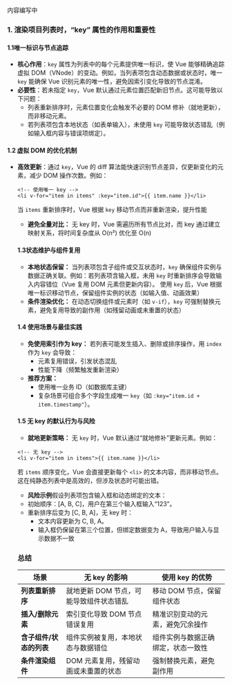 <Badge type="warning">内容编写中</Badge>


### 1. 渲染项目列表时，“key” 属性的作用和重要性

#### 1.1 ​**唯一标识与节点追踪**​
- ​**核心作用**​：`key` 属性为列表中的每个元素提供唯一标识，使 Vue 能够精确追踪虚拟 DOM（VNode）的变动。例如，当列表项包含动态数据或状态时，唯一 `key` 能确保 Vue 识别元素的唯一性，避免因索引变化导致的节点混淆。
- ​**必要性**​：若未指定 `key`，Vue 默认通过元素位置匹配新旧节点。这可能导致以下问题：
  - 列表重新排序时，元素位置变化会触发不必要的 DOM 修补（就地更新），而非移动元素。
  - 若列表项包含本地状态（如表单输入），未使用 `key` 可能导致状态错乱（例如输入框内容与错误项绑定）。

#### 1.2 ​**虚拟 DOM 的优化机制**​
- ​**高效更新**​：通过 `key`，Vue 的 diff 算法能快速识别节点差异，仅更新变化的元素，减少 DOM 操作次数。例如：
  ```vue
  <!-- 使用唯一 key -->
  <li v-for="item in items" :key="item.id">{{ item.name }}</li>
  ```
  当 `items` 重新排序时，Vue 根据 `key` 移动节点而非重新渲染，提升性能
  - **避免全量对比​：** 无 key 时，Vue 需遍历所有节点比对，而 key 通过建立映射关系，将时间复杂度从 O(n²) 优化至 O(n)
  #### 1.3 ​**状态维护与组件复用**​
  - **​本地状态保留​：** 当列表项包含子组件或交互状态时，`key` 确保组件实例与数据正确关联。例如：若列表项含输入框，未用 `key` 时重新排序会导致输入内容错位（Vue 复用 DOM 元素但更新内容）。
      使用 `key` 后，Vue 根据唯一标识移动节点，保留组件实例的状态（如输入值、动画效果）
  - **条件渲染优化​：** 在动态切换组件或元素时（如 `v-if`），`key` 可强制替换元素，避免复用导致的副作用（如残留动画或未重置的状态）
  #### 1.4 **使用场景与最佳实践**
  - **免使用索引作为 key​：** 若列表可能发生插入、删除或排序操作，用 `index` 作为 `key` 会导致：
    - 元素复用错误，引发状态混乱
    - 性能下降（频繁触发重新渲染）
  - **推荐方案​：**
    - 使用唯一业务 ID（如数据库主键）
    - 复杂场景可组合多个字段生成唯一 `key`（如 `:key="item.id + item.timestamp"`）。
  #### 1.5 **无 key 的默认行为与风险**
    - **​就地更新策略​：** 无 `key` 时，Vue 默认通过“就地修补”更新元素。例如：
    ```vue
    <!-- 无 key -->
    <li v-for="item in items">{{ item.name }}</li>
    ```
    若 `items` 顺序变化，Vue 会直接更新每个 `<li>` 的文本内容，而非移动节点。这在纯静态列表中是高效的，但涉及状态时可能出错。
    - **​风险示例​**
    假设列表项包含输入框和动态绑定的文本：
    * 初始顺序：[A, B, C]，用户在第三个输入框输入“123”。
    * 重新排序后变为 [C, B, A]，无 key 时：
      + 文本内容更新为 C, B, A。
      + 输入框仍保留在第三个位置，但绑定数据变为 A，导致用户输入与显示数据不一致

    ### 总结

    | 场景                | 无 key 的影响                          | 使用 key 的优势                      |
    |---------------------|---------------------------------------|-------------------------------------|
    | ​**列表重新排序**​     | 就地更新 DOM 节点，可能导致组件状态错乱  | 移动 DOM 节点，保留组件状态           |
    | ​**插入/删除元素**​    | 索引变化导致 DOM 节点错误复用           | 精准识别变动的元素，避免冗余操作      |
    | ​**含子组件/状态的列表**​ | 组件实例被复用，本地状态与数据错位       | 组件实例与数据正确绑定，状态一致性     |
    | ​**条件渲染组件**​     | DOM 元素复用，残留动画或未重置的状态     | 强制替换元素，避免副作用              |